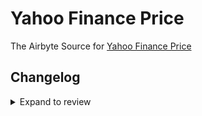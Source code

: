 # Yahoo Finance Price

The Airbyte Source for [Yahoo Finance Price](https://finance.yahoo.com/)

## Changelog

<details>
  <summary>Expand to review</summary>

| Version | Date       | Pull Request                                             | Subject                                                                         |
| :------ | :--------- | :------------------------------------------------------- | :------------------------------------------------------------------------------ |
| 0.2.22 | 2024-09-28 | [45792](https://github.com/airbytehq/airbyte/pull/45792) | Update dependencies |
| 0.2.21 | 2024-09-14 | [45484](https://github.com/airbytehq/airbyte/pull/45484) | Update dependencies |
| 0.2.20 | 2024-09-07 | [45236](https://github.com/airbytehq/airbyte/pull/45236) | Update dependencies |
| 0.2.19 | 2024-08-31 | [45011](https://github.com/airbytehq/airbyte/pull/45011) | Update dependencies |
| 0.2.18 | 2024-08-24 | [44704](https://github.com/airbytehq/airbyte/pull/44704) | Update dependencies |
| 0.2.17 | 2024-08-17 | [44225](https://github.com/airbytehq/airbyte/pull/44225) | Update dependencies |
| 0.2.16 | 2024-08-10 | [43634](https://github.com/airbytehq/airbyte/pull/43634) | Update dependencies |
| 0.2.15 | 2024-08-03 | [43204](https://github.com/airbytehq/airbyte/pull/43204) | Update dependencies |
| 0.2.14 | 2024-07-27 | [42788](https://github.com/airbytehq/airbyte/pull/42788) | Update dependencies |
| 0.2.13 | 2024-07-20 | [42136](https://github.com/airbytehq/airbyte/pull/42136) | Update dependencies |
| 0.2.12 | 2024-07-13 | [41735](https://github.com/airbytehq/airbyte/pull/41735) | Update dependencies |
| 0.2.11 | 2024-07-10 | [41409](https://github.com/airbytehq/airbyte/pull/41409) | Update dependencies |
| 0.2.10 | 2024-07-09 | [41266](https://github.com/airbytehq/airbyte/pull/41266) | Update dependencies |
| 0.2.9 | 2024-07-06 | [40866](https://github.com/airbytehq/airbyte/pull/40866) | Update dependencies |
| 0.2.8 | 2024-06-25 | [40433](https://github.com/airbytehq/airbyte/pull/40433) | Update dependencies |
| 0.2.7 | 2024-06-21 | [39928](https://github.com/airbytehq/airbyte/pull/39928) | Update dependencies |
| 0.2.6 | 2024-06-06 | [39274](https://github.com/airbytehq/airbyte/pull/39274) | [autopull] Upgrade base image to v1.2.2 |
| 0.2.5 | 2024-05-28 | [38602](https://github.com/airbytehq/airbyte/pull/38602) | Remove parameters macro and make compatible with builder |
| 0.2.4 | 2024-04-19 | [37295](https://github.com/airbytehq/airbyte/pull/37295) | Updating to 0.80.0 CDK |
| 0.2.3 | 2024-04-18 | [37295](https://github.com/airbytehq/airbyte/pull/37295) | Manage dependencies with Poetry. |
| 0.2.2 | 2024-04-15 | [37295](https://github.com/airbytehq/airbyte/pull/37295) | Base image migration: remove Dockerfile and use the python-connector-base image |
| 0.2.1 | 2024-04-12 | [37295](https://github.com/airbytehq/airbyte/pull/37295) | schema descriptions |
| 0.2.0 | 2023-08-22 | [29355](https://github.com/airbytehq/airbyte/pull/29355) | Migrate to no-code framework |
| 0.1.3 | 2022-03-23 | [10563](https://github.com/airbytehq/airbyte/pull/10563) | 🎉 Source Yahoo Finance Price |

</details>
